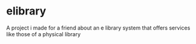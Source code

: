 # elibrary
A project i made for a friend about an e library system that offers services like those of a physical library
